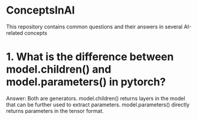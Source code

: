 # ConceptsInAI
This repository contains common questions and their answers in several AI-related concepts

# 1. What is the difference between model.children() and model.parameters() in pytorch? 
Answer: Both are generators. model.children() returns layers in the model that can be further used to extract parameters. model.parameters() directly returns parameters in the tensor format. 
